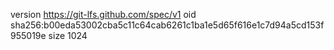 version https://git-lfs.github.com/spec/v1
oid sha256:b00eda53002cba5c11c64cab6261c1ba1e5d65f616e1c7d94a5cd153f955019e
size 1024
